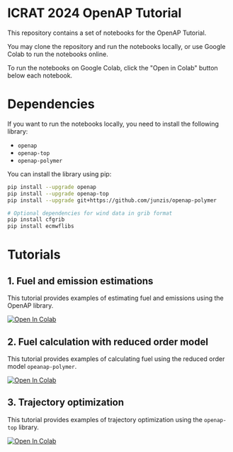 # ICRAT 2024 OpenAP Tutorial

This repository contains a set of notebooks for the OpenAP Tutorial.

You may clone the repository and run the notebooks locally, or use Google Colab to run the notebooks online.

To run the notebooks on Google Colab, click the "Open in Colab" button below each notebook.

# Dependencies

If you want to run the notebooks locally, you need to install the following library:

- `openap`
- `openap-top`
- `openap-polymer`

You can install the library using pip:

```bash
pip install --upgrade openap
pip install --upgrade openap-top
pip install --upgrade git+https://github.com/junzis/openap-polymer

# Optional dependencies for wind data in grib format
pip install cfgrib
pip install ecmwflibs
```

# Tutorials

## 1. Fuel and emission estimations

This tutorial provides examples of estimating fuel and emissions using the OpenAP library.

[![Open In Colab](https://colab.research.google.com/assets/colab-badge.svg)](https://colab.research.google.com/github/junzis/tutorial-icrat24-openap/blob/master/1_openap_fuel_and_emissions.ipynb)

## 2. Fuel calculation with reduced order model

This tutorial provides examples of calculating fuel using the reduced order model `opeanap-polymer`.

[![Open In Colab](https://colab.research.google.com/assets/colab-badge.svg)](https://colab.research.google.com/github/junzis/tutorial-icrat24-openap/blob/master/2_openap_reduced_order_model.ipynb)

## 3. Trajectory optimization

This tutorial provides examples of trajectory optimization using the `openap-top` library.

[![Open In Colab](https://colab.research.google.com/assets/colab-badge.svg)](https://colab.research.google.com/github/junzis/tutorial-icrat24-openap/blob/master/3_openap_trajectory_optimization.ipynb)
